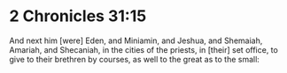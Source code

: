 # 2 Chronicles 31:15

And next him [were] Eden, and Miniamin, and Jeshua, and Shemaiah, Amariah, and Shecaniah, in the cities of the priests, in [their] set office, to give to their brethren by courses, as well to the great as to the small: